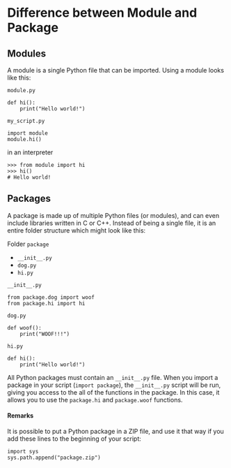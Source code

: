 # Difference between Module and Package



## Modules


A module is a single Python file that can be imported. Using a module looks like this:

`module.py`

```
def hi():
    print("Hello world!")

```

`my_script.py`

```
import module
module.hi()

```

in an interpreter

```
>>> from module import hi
>>> hi()
# Hello world!

```



## Packages


A package is made up of multiple Python files (or modules), and can even include libraries written in C or C++. Instead of being a single file, it is an entire folder structure which might look like this:

Folder `package`

- `__init__.py`
- `dog.py`
- `hi.py`

`__init__.py`

```
from package.dog import woof
from package.hi import hi

```

`dog.py`

```
def woof():
    print("WOOF!!!")

```

`hi.py`

```
def hi():
    print("Hello world!")

```

All Python packages must contain an `__init__.py` file. When you import a package in your script (`import package`), the `__init__.py` script will be run, giving you access to the all of the functions in the package. In this case, it allows you to use the `package.hi` and `package.woof` functions.



#### Remarks


It is possible to put a Python package in a ZIP file, and use it that way if you add these lines to the beginning of your script:

```
import sys
sys.path.append("package.zip")

```

